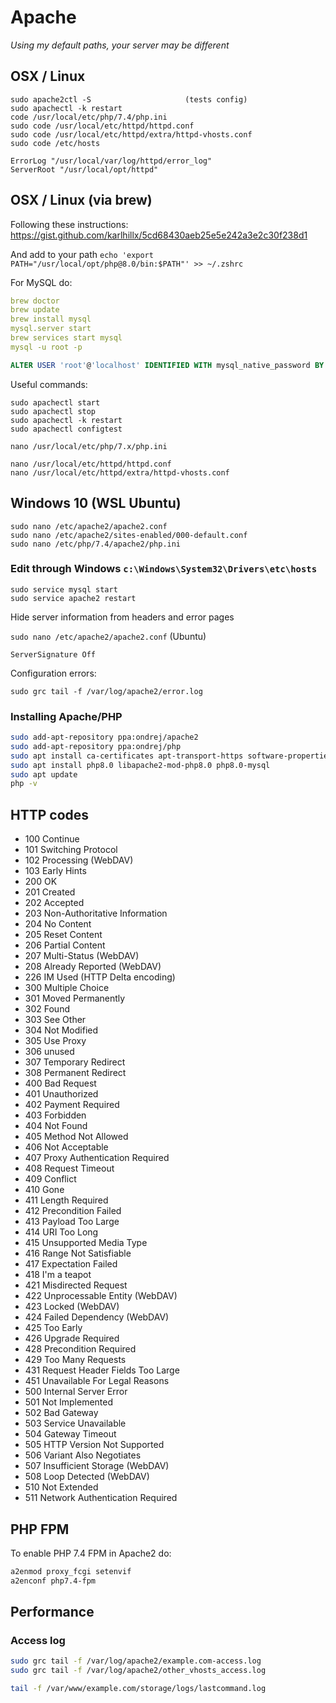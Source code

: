 # Apache

_Using my default paths, your server may be different_


## OSX / Linux

```
sudo apache2ctl -S                     (tests config)
sudo apachectl -k restart
code /usr/local/etc/php/7.4/php.ini
sudo code /usr/local/etc/httpd/httpd.conf
sudo code /usr/local/etc/httpd/extra/httpd-vhosts.conf
sudo code /etc/hosts
```

```
ErrorLog "/usr/local/var/log/httpd/error_log"
ServerRoot "/usr/local/opt/httpd"
```


## OSX / Linux (via brew)

Following these instructions: https://gist.github.com/karlhillx/5cd68430aeb25e5e242a3e2c30f238d1

And add to your path `echo 'export PATH="/usr/local/opt/php@8.0/bin:$PATH"' >> ~/.zshrc`

For MySQL do:

```yaml
brew doctor
brew update
brew install mysql
mysql.server start
brew services start mysql
mysql -u root -p
```

```SQL
ALTER USER 'root'@'localhost' IDENTIFIED WITH mysql_native_password BY 'youpassword';
```

Useful commands:

```
sudo apachectl start
sudo apachectl stop
sudo apachectl -k restart
sudo apachectl configtest

nano /usr/local/etc/php/7.x/php.ini

nano /usr/local/etc/httpd/httpd.conf
nano /usr/local/etc/httpd/extra/httpd-vhosts.conf
```


## Windows 10 (WSL Ubuntu)

```
sudo nano /etc/apache2/apache2.conf
sudo nano /etc/apache2/sites-enabled/000-default.conf
sudo nano /etc/php/7.4/apache2/php.ini
```

### Edit through Windows `c:\Windows\System32\Drivers\etc\hosts`

```
sudo service mysql start
sudo service apache2 restart
```



Hide server information from headers and error pages

`sudo nano /etc/apache2/apache2.conf` (Ubuntu)

`ServerSignature Off`

Configuration errors:

`sudo grc tail -f /var/log/apache2/error.log`


### Installing Apache/PHP

```BASH
sudo add-apt-repository ppa:ondrej/apache2
sudo add-apt-repository ppa:ondrej/php
sudo apt install ca-certificates apt-transport-https software-properties-common
sudo apt install php8.0 libapache2-mod-php8.0 php8.0-mysql
sudo apt update
php -v
```



## HTTP codes

- 100 Continue
- 101 Switching Protocol
- 102 Processing (WebDAV)
- 103 Early Hints
- 200 OK
- 201 Created
- 202 Accepted
- 203 Non-Authoritative Information
- 204 No Content
- 205 Reset Content
- 206 Partial Content
- 207 Multi-Status (WebDAV)
- 208 Already Reported (WebDAV)
- 226 IM Used (HTTP Delta encoding)
- 300 Multiple Choice
- 301 Moved Permanently
- 302 Found
- 303 See Other
- 304 Not Modified
- 305 Use Proxy 
- 306 unused
- 307 Temporary Redirect
- 308 Permanent Redirect
- 400 Bad Request
- 401 Unauthorized
- 402 Payment Required 
- 403 Forbidden
- 404 Not Found
- 405 Method Not Allowed
- 406 Not Acceptable
- 407 Proxy Authentication Required
- 408 Request Timeout
- 409 Conflict
- 410 Gone
- 411 Length Required
- 412 Precondition Failed
- 413 Payload Too Large
- 414 URI Too Long
- 415 Unsupported Media Type
- 416 Range Not Satisfiable
- 417 Expectation Failed
- 418 I'm a teapot
- 421 Misdirected Request
- 422 Unprocessable Entity (WebDAV)
- 423 Locked (WebDAV)
- 424 Failed Dependency (WebDAV)
- 425 Too Early 
- 426 Upgrade Required
- 428 Precondition Required
- 429 Too Many Requests
- 431 Request Header Fields Too Large
- 451 Unavailable For Legal Reasons
- 500 Internal Server Error
- 501 Not Implemented
- 502 Bad Gateway
- 503 Service Unavailable
- 504 Gateway Timeout
- 505 HTTP Version Not Supported
- 506 Variant Also Negotiates
- 507 Insufficient Storage (WebDAV)
- 508 Loop Detected (WebDAV)
- 510 Not Extended
- 511 Network Authentication Required



## PHP FPM

To enable PHP 7.4 FPM in Apache2 do:

```BASH
a2enmod proxy_fcgi setenvif
a2enconf php7.4-fpm
```

## Performance

### Access log

```BASH
sudo grc tail -f /var/log/apache2/example.com-access.log
sudo grc tail -f /var/log/apache2/other_vhosts_access.log

tail -f /var/www/example.com/storage/logs/lastcommand.log
```
